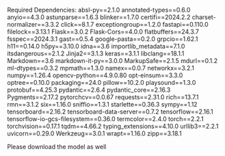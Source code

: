Required Dependencies:
absl-py==2.1.0
annotated-types==0.6.0
anyio==4.3.0
astunparse==1.6.3
blinker==1.7.0
certifi==2024.2.2
charset-normalizer==3.3.2
click==8.1.7
exceptiongroup==1.2.0
fastapi==0.110.0
filelock==3.13.1
Flask==3.0.2
Flask-Cors==4.0.0
flatbuffers==24.3.7
fsspec==2024.3.1
gast==0.5.4
google-pasta==0.2.0
grpcio==1.62.1
h11==0.14.0
h5py==3.10.0
idna==3.6
importlib_metadata==7.1.0
itsdangerous==2.1.2
Jinja2==3.1.3
keras==3.1.1
libclang==18.1.1
Markdown==3.6
markdown-it-py==3.0.0
MarkupSafe==2.1.5
mdurl==0.1.2
ml-dtypes==0.3.2
mpmath==1.3.0
namex==0.0.7
networkx==3.2.1
numpy==1.26.4
opencv-python==4.9.0.80
opt-einsum==3.3.0
optree==0.10.0
packaging==24.0
pillow==10.2.0
playsound==1.3.0
protobuf==4.25.3
pydantic==2.6.4
pydantic_core==2.16.3
Pygments==2.17.2
pytorchcv==0.0.67
requests==2.31.0
rich==13.7.1
rmn==3.1.2
six==1.16.0
sniffio==1.3.1
starlette==0.36.3
sympy==1.12
tensorboard==2.16.2
tensorboard-data-server==0.7.2
tensorflow==2.16.1
tensorflow-io-gcs-filesystem==0.36.0
termcolor==2.4.0
torch==2.2.1
torchvision==0.17.1
tqdm==4.66.2
typing_extensions==4.10.0
urllib3==2.2.1
uvicorn==0.29.0
Werkzeug==3.0.1
wrapt==1.16.0
zipp==3.18.1

Please download the model as well
